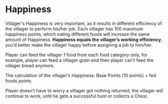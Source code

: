 # Happiness

Villager's Happiness is very important, as it results in different efficiency of the villager to perform his/her job. Each villager has 100 maximum happiness points, which eating different foods will increase the same amount of Happiness. **Happiness equals the villager’s working efficiency**, you’d better make the villager happy before assigning a job to him/her.

Player can feed the villager 1 food from each food category only, for example, player can feed a villager grain and then player can’t feed the villager bread anymore.

The calculation of the villager’s Happiness: Base Points (10 points) + fed foods points

Player doesn’t have to worry a villager got nothing returned, the villager will continue to work, until he gets a successful hunt or collects a Chest.
